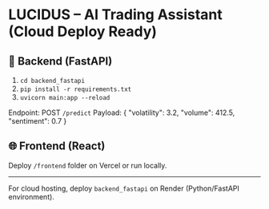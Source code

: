 
# LUCIDUS – AI Trading Assistant (Cloud Deploy Ready)

## 🔧 Backend (FastAPI)
1. `cd backend_fastapi`
2. `pip install -r requirements.txt`
3. `uvicorn main:app --reload`

Endpoint: POST `/predict`
Payload:
{
  "volatility": 3.2,
  "volume": 412.5,
  "sentiment": 0.7
}

## 🌐 Frontend (React)
Deploy `/frontend` folder on Vercel or run locally.

---

For cloud hosting, deploy `backend_fastapi` on Render (Python/FastAPI environment).
